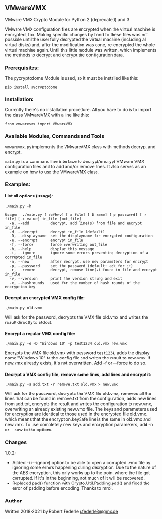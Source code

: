 ## VMwareVMX

VMware VMX Crypto Module for Python 2 (deprecated) and 3

VMware VMX configuration files are encrypted when the virtual machine
is encrypted, too. Making specific changes by hand to these files was
not possible until the user fully decrypted the virtual machine (including
all virtual disks) and, after the modification was done, re-encrypted the
whole virtual machine again. Until this little module was written, which
implements the methods to decrypt and encrypt the configuration data.

### Prerequisites:

The pycryptodome Module is used, so it must be installed like this:

    pip install pycryptodome

### Installation:

Currently there's no installation procedure. All you have to do is to import
the class VMwareVMX with a line like this:

    from vmwarevmx import VMwareVMX

### Available Modules, Commands and Tools

`vmwarevmx.py` implements the VMwareVMX class with methods decrypt and encrypt.

`main.py` is a command line interface to decrypt/encrypt VMware VMX
configuration files and to add and/or remove lines. It also serves as an
example on how to use the VMwareVMX class.

### Examples:

#### List all options (usage):

`./main.py -h`

    Usage:  ./main.py [-defhnv] [-a file] [-D name] [-p password] [-r file] [-x value] in_file [out_file]
      -a, --add          decrypt, add line(s) from file and encrypt in_file
      -d, --decrypt      decrypt in_file (default)
      -D, --displayname  set the displayname for encrypted configuration
      -e, --encrypt      encrypt in_file
      -f, --force        force overwriting out_file
      -h, --help         display this message
      -i, --ignore       ignore some errors preventing decryption of a corrupted in_file
      -n, --new          after decrypt, use new parameters for encrypt
      -p, --password     set the password (default: ask for it)
      -r, --remove       decrypt, remove line(s) found in file and encrypt in_file
      -v, --version      print the version string and exit
      -x, --hashrounds   used for the number of hash rounds of the encryption key

#### Decrypt an encrypted VMX config file:

`./main.py old.vmx`

Will ask for the password, decrypts the VMX file old.vmx and writes the
result directly to stdout.

#### Encrypt a regular VMX config file:

`./main.py -e -D "Windows 10" -p test1234 old.vmx new.vmx`

Encrypts the VMX file old.vmx with password `test1234`, adds the display
name "Windows 10" to the config file and writes the result to new.vmx. If
new.vmx already exists, it's not overwritten. Add -f or --force to do so.

#### Decrypt a VMX config file, remove some lines, add lines and encrypt it:

`./main.py -a add.txt -r remove.txt old.vmx > new.vmx`

Will ask for the password, decrypts the VMX file old.vmx, removes all the
lines that can be found in remove.txt from the configuration, adds new lines
from add.txt, encrypts the result and writes the configuration to new.vmx,
overwriting an already existing new.vmx file. The keys and parameters used for
encryption are identical to those used in the encrypted file old.vmx, which
means that the encryption.keySafe line is the same in old.vmx and new.vmx. To
use completely new keys and encryption parameters, add -n or --new to the
options.

### Changes

1.0.2:
 - Added -i (--ignore) option to be able to open a corrupted .vmx file by
   ignoring some errors happening during decryption. Due to the nature of
   the AES encryption, this only works up to the point where the file got
   corrupted. If it's in the beginning, not much of it will be recovered.
 - Replaced pad() function with Crypto.Util.Padding.pad() and fixed the error
   of padding before encoding. Thanks to mroi.

### Author

Written 2018-2021 by Robert Federle <r.federle3@gmx.de>
